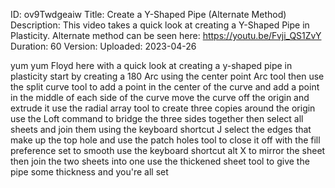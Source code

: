 ID: ov9Twdgeaiw
Title: Create a Y-Shaped Pipe (Alternate Method)
Description: This video takes a quick look at creating a Y-Shaped Pipe in Plasticity. Alternate method can be seen here: https://youtu.be/Fvji_QS1ZvY
Duration: 60
Version: 
Uploaded: 2023-04-26

yum yum Floyd here with a quick look at
creating a y-shaped pipe in plasticity
start by creating a 180 Arc using the
center point Arc tool then use the split
curve tool to add a point in the center
of the curve and add a point in the
middle of each side of the curve move
the curve off the origin and extrude it
use the radial array tool to create
three copies around the origin use the
Loft command to bridge the three sides
together
then select all sheets and join them
using the keyboard shortcut J select the
edges that make up the top hole and use
the patch holes tool to close it off
with the fill preference set to smooth
use the keyboard shortcut alt X
to mirror the sheet then join the two
sheets into one use the thickened sheet
tool to give the pipe some thickness and
you're all set